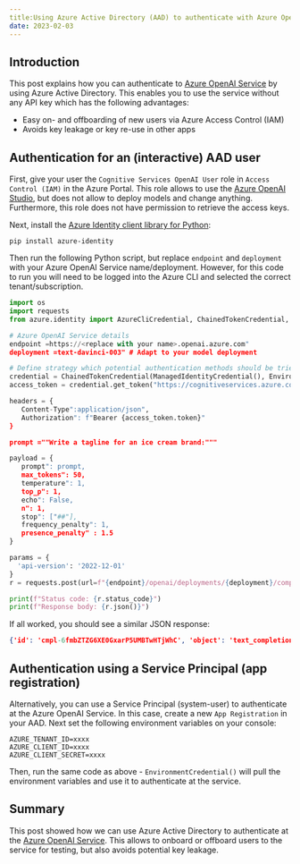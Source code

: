 ```yaml
---
title:Using Azure Active Directory (AAD) to authenticate with Azure OpenAI Service"
date: 2023-02-03
---
```

## Introduction

This post explains how you can authenticate to [Azure OpenAI Service](https://azure.microsoft.com/en-us/products/cognitive-services/openai-service/) by using Azure Active Directory. This enables you to use the service without any API key which has the following advantages:

* Easy on- and offboarding of new users via Azure Access Control (IAM)
* Avoids key leakage or key re-use in other apps

## Authentication for an (interactive) AAD user

First, give your user the `Cognitive Services OpenAI User` role in `Access Control (IAM)` in the Azure Portal. This role allows to use the [Azure OpenAI Studio](https://oai.azure.com/), but does not allow to deploy models and change anything. Furthermore, this role does not have permission to retrieve the access keys.

Next, install the [Azure Identity client library for Python](https://pypi.org/project/azure-identity/):

```console
pip install azure-identity
```
Then run the following Python script, but replace `endpoint` and `deployment` with your Azure OpenAI Service name/deployment. However, for this code to run you will need to be logged into the Azure CLI and selected the correct tenant/subscription.

```python
import os
import requests
from azure.identity import AzureCliCredential, ChainedTokenCredential, ManagedIdentityCredential, EnvironmentCredential

# Azure OpenAI Service details
endpoint =https://<replace with your name>.openai.azure.com"
deployment =text-davinci-003" # Adapt to your model deployment

# Define strategy which potential authentication methods should be tried to gain an access token
credential = ChainedTokenCredential(ManagedIdentityCredential(), EnvironmentCredential(), AzureCliCredential())
access_token = credential.get_token("https://cognitiveservices.azure.com/.default")

headers = {
   Content-Type":application/json",
   Authorization": f"Bearer {access_token.token}"
}

prompt =""Write a tagline for an ice cream brand:"""

payload = {
   prompt": prompt,
   max_tokens": 50,
   temperature": 1,
   top_p": 1,
   echo": False,
   n": 1,
   stop": ["##"],
   frequency_penalty": 1,
   presence_penalty" : 1.5
}

params = {
  'api-version': '2022-12-01'
}
r = requests.post(url=f"{endpoint}/openai/deployments/{deployment}/completions", headers=headers, params=params, json=payload)

print(f"Status code: {r.status_code}")
print(f"Response body: {r.json()}")
```

If all worked, you should see a similar JSON response:

```json
{'id': 'cmpl-6fmbZTZG6XE0GxarP5UMBTwHTjWhC', 'object': 'text_completion', 'created': 1675416305, 'model': 'text-davinci-003', 'choices': [{'text': '\n\n"Nothing satisfies like our creamy, delicious ice cream!"', 'index': 0, 'finish_reason': 'stop', 'logprobs': None}], 'usage': {'completion_tokens': 14, 'prompt_tokens': 9, 'total_tokens': 23}}
```

## Authentication using a Service Principal (app registration)

Alternatively, you can use a Service Principal (system-user) to authenticate at the Azure OpenAI Service. In this case, create a new `App Registration` in your AAD. Next set the following environment variables on your console:

```
AZURE_TENANT_ID=xxxx
AZURE_CLIENT_ID=xxxx
AZURE_CLIENT_SECRET=xxxx
```

Then, run the same code as above - `EnvironmentCredential()` will pull the environment variables and use it to authenticate at the service.

## Summary

This post showed how we can use Azure Active Directory to authenticate at the [Azure OpenAI Service](https://azure.microsoft.com/en-us/products/cognitive-services/openai-service/). This allows to onboard or offboard users to the service for testing, but also avoids potential key leakage.